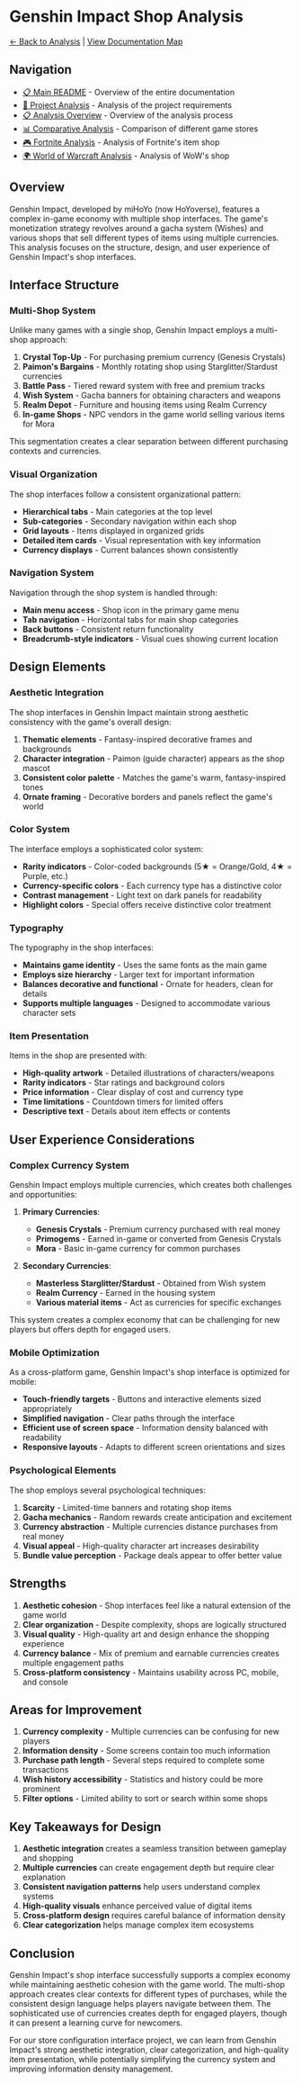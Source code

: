 # Genshin Impact Shop Analysis

[← Back to Analysis](../README.md) | [View Documentation Map](../../DocNavigation.md)

## Navigation

- [📋 Main README](../../README.md) - Overview of the entire documentation
- [📝 Project Analysis](../../Analysis.md) - Analysis of the project requirements
- [📋 Analysis Overview](../README.md) - Overview of the analysis process
- [📊 Comparative Analysis](../ComparativeAnalysis.md) - Comparison of different game stores
- [🎮 Fortnite Analysis](../Fortnite/FortniteShopAnalysis.md) - Analysis of Fortnite's item shop
- [🌍 World of Warcraft Analysis](../WorldOfWarcraft/WoWShopAnalysis.md) - Analysis of WoW's shop

## Overview

Genshin Impact, developed by miHoYo (now HoYoverse), features a complex in-game economy with multiple shop interfaces. The game's monetization strategy revolves around a gacha system (Wishes) and various shops that sell different types of items using multiple currencies. This analysis focuses on the structure, design, and user experience of Genshin Impact's shop interfaces.

## Interface Structure

### Multi-Shop System

Unlike many games with a single shop, Genshin Impact employs a multi-shop approach:

1. **Crystal Top-Up** - For purchasing premium currency (Genesis Crystals)
2. **Paimon's Bargains** - Monthly rotating shop using Starglitter/Stardust currencies
3. **Battle Pass** - Tiered reward system with free and premium tracks
4. **Wish System** - Gacha banners for obtaining characters and weapons
5. **Realm Depot** - Furniture and housing items using Realm Currency
6. **In-game Shops** - NPC vendors in the game world selling various items for Mora

This segmentation creates a clear separation between different purchasing contexts and currencies.

### Visual Organization

The shop interfaces follow a consistent organizational pattern:

- **Hierarchical tabs** - Main categories at the top level
- **Sub-categories** - Secondary navigation within each shop
- **Grid layouts** - Items displayed in organized grids
- **Detailed item cards** - Visual representation with key information
- **Currency displays** - Current balances shown consistently

### Navigation System

Navigation through the shop system is handled through:

- **Main menu access** - Shop icon in the primary game menu
- **Tab navigation** - Horizontal tabs for main shop categories
- **Back buttons** - Consistent return functionality
- **Breadcrumb-style indicators** - Visual cues showing current location

## Design Elements

### Aesthetic Integration

The shop interfaces in Genshin Impact maintain strong aesthetic consistency with the game's overall design:

1. **Thematic elements** - Fantasy-inspired decorative frames and backgrounds
2. **Character integration** - Paimon (guide character) appears as the shop mascot
3. **Consistent color palette** - Matches the game's warm, fantasy-inspired tones
4. **Ornate framing** - Decorative borders and panels reflect the game's world

### Color System

The interface employs a sophisticated color system:

- **Rarity indicators** - Color-coded backgrounds (5★ = Orange/Gold, 4★ = Purple, etc.)
- **Currency-specific colors** - Each currency type has a distinctive color
- **Contrast management** - Light text on dark panels for readability
- **Highlight colors** - Special offers receive distinctive color treatment

### Typography

The typography in the shop interfaces:

- **Maintains game identity** - Uses the same fonts as the main game
- **Employs size hierarchy** - Larger text for important information
- **Balances decorative and functional** - Ornate for headers, clean for details
- **Supports multiple languages** - Designed to accommodate various character sets

### Item Presentation

Items in the shop are presented with:

- **High-quality artwork** - Detailed illustrations of characters/weapons
- **Rarity indicators** - Star ratings and background colors
- **Price information** - Clear display of cost and currency type
- **Time limitations** - Countdown timers for limited offers
- **Descriptive text** - Details about item effects or contents

## User Experience Considerations

### Complex Currency System

Genshin Impact employs multiple currencies, which creates both challenges and opportunities:

1. **Primary Currencies**:
   - **Genesis Crystals** - Premium currency purchased with real money
   - **Primogems** - Earned in-game or converted from Genesis Crystals
   - **Mora** - Basic in-game currency for common purchases

2. **Secondary Currencies**:
   - **Masterless Starglitter/Stardust** - Obtained from Wish system
   - **Realm Currency** - Earned in the housing system
   - **Various material items** - Act as currencies for specific exchanges

This system creates a complex economy that can be challenging for new players but offers depth for engaged users.

### Mobile Optimization

As a cross-platform game, Genshin Impact's shop interface is optimized for mobile:

- **Touch-friendly targets** - Buttons and interactive elements sized appropriately
- **Simplified navigation** - Clear paths through the interface
- **Efficient use of screen space** - Information density balanced with readability
- **Responsive layouts** - Adapts to different screen orientations and sizes

### Psychological Elements

The shop employs several psychological techniques:

1. **Scarcity** - Limited-time banners and rotating shop items
2. **Gacha mechanics** - Random rewards create anticipation and excitement
3. **Currency abstraction** - Multiple currencies distance purchases from real money
4. **Visual appeal** - High-quality character art increases desirability
5. **Bundle value perception** - Package deals appear to offer better value

## Strengths

1. **Aesthetic cohesion** - Shop interfaces feel like a natural extension of the game world
2. **Clear organization** - Despite complexity, shops are logically structured
3. **Visual quality** - High-quality art and design enhance the shopping experience
4. **Currency balance** - Mix of premium and earnable currencies creates multiple engagement paths
5. **Cross-platform consistency** - Maintains usability across PC, mobile, and console

## Areas for Improvement

1. **Currency complexity** - Multiple currencies can be confusing for new players
2. **Information density** - Some screens contain too much information
3. **Purchase path length** - Several steps required to complete some transactions
4. **Wish history accessibility** - Statistics and history could be more prominent
5. **Filter options** - Limited ability to sort or search within some shops

## Key Takeaways for Design

1. **Aesthetic integration** creates a seamless transition between gameplay and shopping
2. **Multiple currencies** can create engagement depth but require clear explanation
3. **Consistent navigation patterns** help users understand complex systems
4. **High-quality visuals** enhance perceived value of digital items
5. **Cross-platform design** requires careful balance of information density
6. **Clear categorization** helps manage complex item ecosystems

## Conclusion

Genshin Impact's shop interface successfully supports a complex economy while maintaining aesthetic cohesion with the game world. The multi-shop approach creates clear contexts for different types of purchases, while the consistent design language helps players navigate between them. The sophisticated use of currencies creates depth for engaged players, though it can present a learning curve for newcomers.

For our store configuration interface project, we can learn from Genshin Impact's strong aesthetic integration, clear categorization, and high-quality item presentation, while potentially simplifying the currency system and improving information density management. 